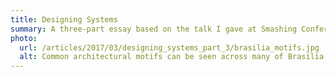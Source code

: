 ```yaml
---
title: Designing Systems
summary: A three-part essay based on the talk I gave at Smashing Conference in 2016.
photo:
  url: /articles/2017/03/designing_systems_part_3/brasilia_motifs.jpg
  alt: Common architectural motifs can be seen across many of Brasília’s civic buildings.
---
```

